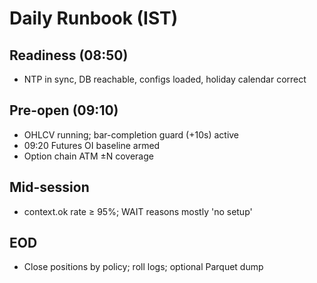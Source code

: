 # Daily Runbook (IST)
## Readiness (08:50)
- NTP in sync, DB reachable, configs loaded, holiday calendar correct

## Pre-open (09:10)
- OHLCV running; bar-completion guard (+10s) active
- 09:20 Futures OI baseline armed
- Option chain ATM ±N coverage

## Mid-session
- context.ok rate ≥ 95%; WAIT reasons mostly 'no setup'

## EOD
- Close positions by policy; roll logs; optional Parquet dump
